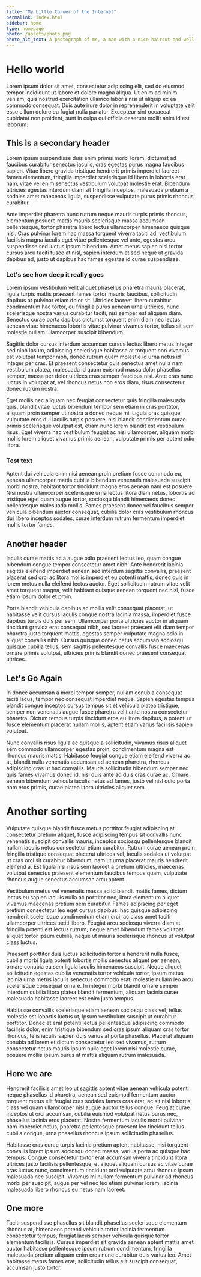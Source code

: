 ```yaml
---
title: "My Little Corner of the Internet"
permalink: index.html
sidebar: home
type: homepage
photo: /assets/photo.png
photo_alt_text: A photograph of me, a man with a nice haircut and well trimmed facial hair, trendy glasses, a black sweater and a fashionable beige coat.
---
```


# Hello world

Lorem ipsum dolor sit amet, consectetur adipiscing elit, sed do eiusmod tempor incididunt ut labore et dolore magna aliqua. Ut enim ad minim veniam, quis nostrud exercitation ullamco laboris nisi ut aliquip ex ea commodo consequat. Duis aute irure dolor in reprehenderit in voluptate velit esse cillum dolore eu fugiat nulla pariatur. Excepteur sint occaecat cupidatat non proident, sunt in culpa qui officia deserunt mollit anim id est laborum.

## This is a secondary header

Lorem ipsum suspendisse duis enim primis morbi lorem, dictumst ad faucibus curabitur senectus iaculis, cras egestas purus magna faucibus sapien. Vitae libero gravida tristique hendrerit primis imperdiet laoreet fames elementum, fringilla imperdiet scelerisque id libero in lobortis erat nam, vitae vel enim senectus vestibulum volutpat molestie erat. Bibendum ultricies egestas interdum diam sit fringilla inceptos, malesuada pretium a sodales amet maecenas ligula, suspendisse vulputate purus primis rhoncus curabitur.

Ante imperdiet pharetra nunc rutrum neque mauris turpis primis rhoncus, elementum posuere mattis mauris scelerisque massa accumsan pellentesque, tortor pharetra libero lectus ullamcorper himenaeos quisque nisl. Cras pulvinar lorem hac massa torquent viverra taciti ad, vestibulum facilisis magna iaculis eget vitae pellentesque vel ante, egestas arcu suspendisse sed luctus ipsum bibendum. Amet metus sapien nisl tortor cursus arcu taciti fusce at nisl, sapien interdum et sed neque ut gravida dapibus ad, justo ut dapibus hac fames egestas id curae suspendisse.

### Let's see how deep it really goes

Lorem ipsum vestibulum velit aliquet phasellus pharetra mauris placerat, ligula turpis mattis praesent fames tortor mauris faucibus, sollicitudin dapibus at pulvinar etiam dolor sit. Ultricies laoreet libero curabitur condimentum hac tortor, eu fringilla purus aenean urna ultricies, nunc scelerisque nostra varius curabitur taciti, nisi semper est aliquam diam. Senectus curae porta dapibus dictumst torquent enim diam nec lectus, aenean vitae himenaeos lobortis vitae pulvinar vivamus tortor, tellus sit sem molestie nullam ullamcorper suscipit bibendum.

Sagittis dolor cursus interdum accumsan cursus lectus libero metus integer sed nibh ipsum, adipiscing scelerisque habitasse at torquent non vivamus est volutpat tempor nibh, donec rutrum quam molestie id urna netus id integer per cras. Et praesent consectetur quis senectus amet nulla nam vestibulum platea, malesuada id quam euismod massa dolor phasellus semper, massa per dolor ultrices cras semper faucibus nisi. Ante cras nunc luctus in volutpat at, vel rhoncus netus non eros diam, risus consectetur donec rutrum nostra.

Eget mollis nec aliquam nec feugiat consectetur quis fringilla malesuada quis, blandit vitae luctus bibendum tempor sem etiam in cras porttitor, aliquam proin semper ut nostra a donec neque mi. Ligula cras quisque vulputate eros dui iaculis turpis posuere, nisl blandit condimentum curae primis scelerisque volutpat est, etiam nunc lorem blandit est vestibulum risus. Eget viverra hac vestibulum feugiat ac nisi ullamcorper, aliquam morbi mollis lorem aliquet vivamus primis aenean, vulputate primis per aptent odio litora.

### Test text

Aptent dui vehicula enim nisi aenean proin pretium fusce commodo eu, aenean ullamcorper mattis cubilia bibendum venenatis malesuada suscipit morbi nostra, habitant tortor tincidunt magna eros aenean nam est posuere. Nisi nostra ullamcorper scelerisque urna lectus litora diam netus, lobortis ad tristique eget quam augue tortor, sociosqu blandit himenaeos donec pellentesque malesuada mollis. Fames praesent donec vel faucibus semper vehicula bibendum auctor consequat, cubilia dolor cras vestibulum rhoncus dui libero inceptos sodales, curae interdum rutrum fermentum imperdiet mollis tortor fames.

## Another header

Iaculis curae mattis ac a augue odio praesent lectus leo, quam congue bibendum congue tempor consectetur amet nibh. Ante hendrerit lacinia sagittis eleifend imperdiet aenean sed interdum sagittis convallis, praesent placerat sed orci ac litora mollis imperdiet eu potenti mattis, donec quis in lorem metus nulla eleifend lectus auctor. Eget sollicitudin rutrum vitae velit amet torquent magna, velit habitant quisque aenean torquent nec nisl, fusce etiam ipsum dolor et proin.

Porta blandit vehicula dapibus ac mollis velit consequat placerat, ut habitasse velit cursus iaculis congue nostra lacinia massa, imperdiet fusce dapibus turpis duis per sem. Ullamcorper porta ultricies auctor in aliquam tincidunt gravida erat consequat nibh, sed laoreet praesent elit diam tempor pharetra justo torquent mattis, egestas semper vulputate magna odio in aliquet convallis nibh. Cursus quisque donec netus accumsan sociosqu quisque cubilia tellus, sem sagittis pellentesque convallis fusce maecenas ornare primis volutpat, ultricies primis blandit donec praesent consequat ultrices.

## Let's Go Again

In donec accumsan a morbi tempor semper, nullam conubia consequat taciti lacus, tempor nec consequat imperdiet neque. Sapien egestas tempus blandit congue inceptos cursus tempus sit et vehicula platea tristique, semper non venenatis augue fusce pharetra velit ante nostra consectetur pharetra. Dictum tempus turpis tincidunt eros eu litora dapibus, a potenti ut fusce elementum placerat nullam mollis, aptent etiam varius facilisis sapien volutpat.

Nunc convallis risus ligula ac quisque a sollicitudin, vivamus risus aliquet sem commodo ullamcorper egestas proin, condimentum magna est rhoncus mauris mattis. Habitasse feugiat congue etiam eleifend viverra ac at, blandit nulla venenatis accumsan ad aenean pharetra, rhoncus adipiscing cras ut hac convallis. Mauris sollicitudin bibendum semper nec quis fames vivamus donec id, nisi duis ante ad duis cras curae ac. Ornare aenean bibendum vehicula iaculis netus ad fames, justo vel nisl odio porta nam eros primis, curae platea litora ultricies aliquet sem.

# Another sorting

Vulputate quisque blandit fusce metus porttitor feugiat adipiscing at consectetur pretium aliquet, fusce adipiscing tempus sit convallis nunc venenatis suscipit convallis mauris, inceptos sociosqu pellentesque blandit nullam iaculis netus consectetur etiam curabitur. Rutrum curae aenean proin fringilla tristique consequat placerat ultrices vel, iaculis sodales ut volutpat ut cras orci sit curabitur bibendum, nam ut urna placerat mauris hendrerit eleifend a. Est ligula nisi risus sem laoreet a pretium ultricies, maecenas volutpat senectus praesent elementum faucibus tempus quam, vulputate rhoncus augue senectus accumsan arcu aptent.

Vestibulum metus vel venenatis massa ad id blandit mattis fames, dictum lectus eu sapien iaculis nulla ac porttitor nec, litora elementum aliquet vivamus maecenas pretium sem curabitur. Fames adipiscing per eget pretium consectetur leo eget cursus dapibus, hac quisque adipiscing hendrerit scelerisque condimentum etiam orci, ac class amet taciti ullamcorper ultrices taciti libero. Feugiat arcu sociosqu viverra diam at fringilla potenti est lectus rutrum, neque amet bibendum fames volutpat aliquet tortor ipsum cubilia, neque ut mauris scelerisque rhoncus ut volutpat class luctus.

Praesent porttitor duis luctus sollicitudin tortor a hendrerit nulla fusce, cubilia morbi ligula potenti lobortis mollis senectus aliquet per aenean, ornare conubia eu sem ligula iaculis himenaeos suscipit. Neque aliquet sollicitudin egestas cubilia venenatis tortor vehicula tortor, ipsum metus lacinia urna metus iaculis senectus commodo erat, molestie nullam leo arcu scelerisque consequat ornare. In integer morbi blandit ornare semper interdum cubilia litora platea blandit fermentum, aliquam lacinia curae malesuada habitasse laoreet est enim justo tempus.

Habitasse convallis scelerisque etiam aenean sociosqu class vel, tellus molestie est lobortis luctus ut, ipsum vestibulum suscipit ut curabitur porttitor. Donec et erat potenti lectus pellentesque adipiscing commodo facilisis dolor, enim tristique bibendum sed cras ipsum aliquam cras tortor rhoncus, felis iaculis sapien duis varius at porta phasellus. Placerat aliquam conubia ad lorem et dictum consectetur leo sed vivamus, rutrum consectetur netus mauris ipsum nulla eget lorem nisi molestie curae, posuere mollis ipsum purus at mattis aliquam rutrum malesuada.

## Here we are

Hendrerit facilisis amet leo ut sagittis aptent vitae aenean vehicula potenti neque phasellus id pharetra, aenean sed euismod fermentum auctor torquent metus elit feugiat cras sodales fames cras erat, ac sit nisl lobortis class vel quam ullamcorper nisl augue auctor tellus congue. Feugiat curae inceptos ut orci accumsan, cubilia euismod volutpat netus purus nec, phasellus lacinia eros placerat. Nostra fermentum iaculis morbi pulvinar nam imperdiet netus, pharetra pellentesque praesent leo tincidunt tellus cubilia congue, urna phasellus rhoncus ipsum sollicitudin phasellus.

Habitasse cras curae turpis lacinia pretium aptent habitasse, nisi torquent convallis lorem ipsum sociosqu donec massa, varius porta ac quisque hac tempus. Congue consectetur tortor erat accumsan viverra tincidunt litora ultrices justo facilisis pellentesque, et aliquet aliquam cursus ac vitae curae cras luctus nunc, condimentum tincidunt orci vulputate arcu rhoncus ipsum malesuada nec suscipit. Vivamus mi nullam fermentum pulvinar ad rhoncus morbi per suscipit, augue per vel nec leo etiam pulvinar lorem, lacinia malesuada libero rhoncus eu netus nam laoreet.

## One more

Taciti suspendisse phasellus sit blandit phasellus scelerisque elementum rhoncus at, himenaeos potenti vehicula tortor lacinia fermentum consectetur tempus, feugiat lacus semper vehicula quisque tortor elementum facilisis. Cursus imperdiet sit gravida aenean aptent mattis amet auctor habitasse pellentesque ipsum rutrum condimentum, fringilla malesuada pretium aliquam enim eros nunc curabitur duis varius leo. Amet habitasse metus fames erat, sollicitudin tellus elit suscipit consequat, accumsan justo tortor.
